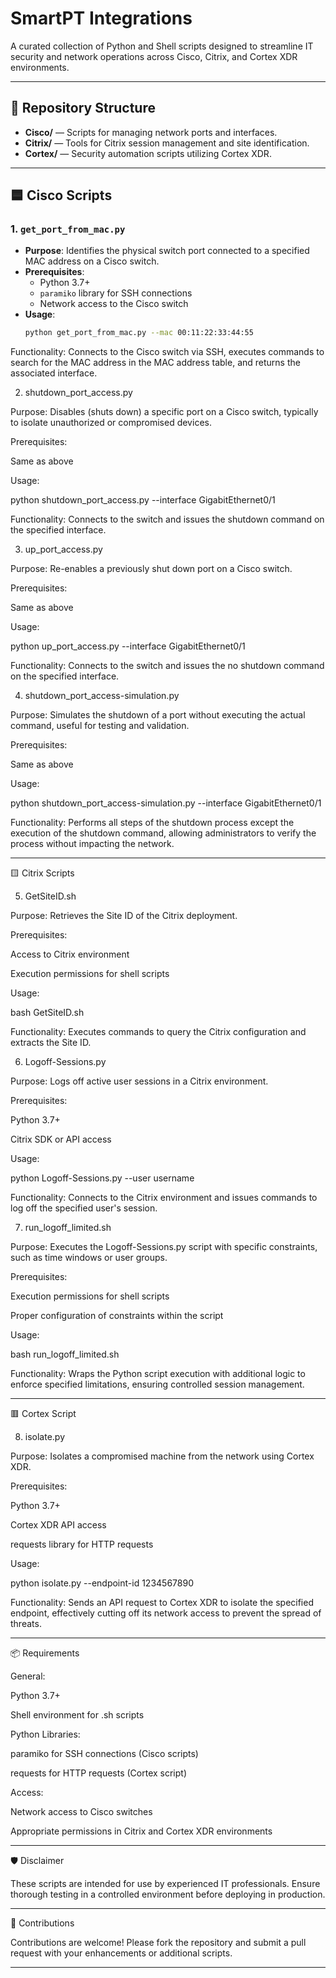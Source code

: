 # SmartPT Integrations

A curated collection of Python and Shell scripts designed to streamline IT security and network operations across Cisco, Citrix, and Cortex XDR environments.

---

## 📂 Repository Structure

- **Cisco/** — Scripts for managing network ports and interfaces.
- **Citrix/** — Tools for Citrix session management and site identification.
- **Cortex/** — Security automation scripts utilizing Cortex XDR.

---

## 🟦 Cisco Scripts

### 1. `get_port_from_mac.py`
- **Purpose**: Identifies the physical switch port connected to a specified MAC address on a Cisco switch.
- **Prerequisites**:
  - Python 3.7+
  - `paramiko` library for SSH connections
  - Network access to the Cisco switch
- **Usage**:
  ```bash
  python get_port_from_mac.py --mac 00:11:22:33:44:55

Functionality: Connects to the Cisco switch via SSH, executes commands to search for the MAC address in the MAC address table, and returns the associated interface. 


2. shutdown_port_access.py

Purpose: Disables (shuts down) a specific port on a Cisco switch, typically to isolate unauthorized or compromised devices.

Prerequisites:

Same as above


Usage:

python shutdown_port_access.py --interface GigabitEthernet0/1

Functionality: Connects to the switch and issues the shutdown command on the specified interface. 


3. up_port_access.py

Purpose: Re-enables a previously shut down port on a Cisco switch.

Prerequisites:

Same as above


Usage:

python up_port_access.py --interface GigabitEthernet0/1

Functionality: Connects to the switch and issues the no shutdown command on the specified interface. 


4. shutdown_port_access-simulation.py

Purpose: Simulates the shutdown of a port without executing the actual command, useful for testing and validation.

Prerequisites:

Same as above


Usage:

python shutdown_port_access-simulation.py --interface GigabitEthernet0/1

Functionality: Performs all steps of the shutdown process except the execution of the shutdown command, allowing administrators to verify the process without impacting the network. 



---

🟨 Citrix Scripts

5. GetSiteID.sh

Purpose: Retrieves the Site ID of the Citrix deployment.

Prerequisites:

Access to Citrix environment

Execution permissions for shell scripts


Usage:

bash GetSiteID.sh

Functionality: Executes commands to query the Citrix configuration and extracts the Site ID. 


6. Logoff-Sessions.py

Purpose: Logs off active user sessions in a Citrix environment.

Prerequisites:

Python 3.7+

Citrix SDK or API access


Usage:

python Logoff-Sessions.py --user username

Functionality: Connects to the Citrix environment and issues commands to log off the specified user's session. 


7. run_logoff_limited.sh

Purpose: Executes the Logoff-Sessions.py script with specific constraints, such as time windows or user groups.

Prerequisites:

Execution permissions for shell scripts

Proper configuration of constraints within the script


Usage:

bash run_logoff_limited.sh

Functionality: Wraps the Python script execution with additional logic to enforce specified limitations, ensuring controlled session management. 



---

🟥 Cortex Script

8. isolate.py

Purpose: Isolates a compromised machine from the network using Cortex XDR.

Prerequisites:

Python 3.7+

Cortex XDR API access

requests library for HTTP requests


Usage:

python isolate.py --endpoint-id 1234567890

Functionality: Sends an API request to Cortex XDR to isolate the specified endpoint, effectively cutting off its network access to prevent the spread of threats. 



---

📦 Requirements

General:

Python 3.7+

Shell environment for .sh scripts


Python Libraries:

paramiko for SSH connections (Cisco scripts)

requests for HTTP requests (Cortex script)


Access:

Network access to Cisco switches

Appropriate permissions in Citrix and Cortex XDR environments 




---

🛡️ Disclaimer

These scripts are intended for use by experienced IT professionals. Ensure thorough testing in a controlled environment before deploying in production. 


---

🤝 Contributions

Contributions are welcome! Please fork the repository and submit a pull request with your enhancements or additional scripts. 


---
